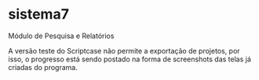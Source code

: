 # sistema7
Módulo de Pesquisa e Relatórios

A versão teste do Scriptcase não permite a exportação de projetos, por isso, o progresso está sendo postado na forma de screenshots das telas já criadas do programa.
